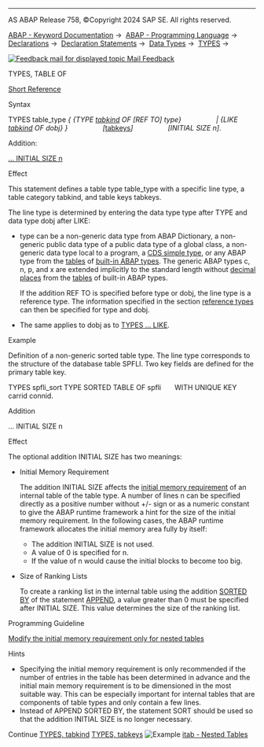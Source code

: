   

* * *

AS ABAP Release 758, ©Copyright 2024 SAP SE. All rights reserved.

[ABAP - Keyword Documentation](javascript:call_link\('abenabap.htm'\)) →  [ABAP - Programming Language](javascript:call_link\('abenabap_reference.htm'\)) →  [Declarations](javascript:call_link\('abendeclarations.htm'\)) →  [Declaration Statements](javascript:call_link\('abenabap_declarations.htm'\)) →  [Data Types](javascript:call_link\('abentypes_statements.htm'\)) →  [TYPES](javascript:call_link\('abaptypes.htm'\)) → 

 [![](Mail.gif?object=Mail.gif "Feedback mail for displayed topic") Mail Feedback](mailto:f1_help@sap.com?subject=Feedback%20on%20ABAP%20Documentation&body=Document:%20TYPES%2C%20TABLE%20OF%2C%20ABAPTYPES_ITAB%2C%20758%0D%0A%0D%0AError:%0D%0A%0D%0A%0D%0A%0D%0ASuggestion%20for%20improvement:)

TYPES, TABLE OF

[Short Reference](javascript:call_link\('abaptypes_shortref.htm'\))

Syntax

TYPES table\_type *{* *{*TYPE [tabkind](javascript:call_link\('abaptypes_tabcat.htm'\)) OF *\[*REF TO*\]* type*}*
                 *|* *{*LIKE [tabkind](javascript:call_link\('abaptypes_tabcat.htm'\)) OF dobj*}* *}*
                 *\[*[tabkeys](javascript:call_link\('abaptypes_keydef.htm'\))*\]*
                 *\[*INITIAL SIZE n*\]*.

Addition:

[... INITIAL SIZE n](#!ABAP_ONE_ADD@1@)

Effect

This statement defines a table type table\_type with a specific line type, a table category tabkind, and table keys tabkeys.

The line type is determined by entering the data type type after TYPE and data type dobj after LIKE:

-   type can be a non-generic data type from ABAP Dictionary, a non-generic public data type of a public data type of a global class, a non-generic data type local to a program, a [CDS simple type](javascript:call_link\('abencds_simple_type_glosry.htm'\) "Glossary Entry"), or any ABAP type from the [tables](javascript:call_link\('abenbuilt_in_types_complete.htm'\)) of [built-in ABAP types](javascript:call_link\('abenbuiltin_abap_type_glosry.htm'\) "Glossary Entry"). The generic ABAP types c, n, p, and x are extended implicitly to the standard length without [decimal places](javascript:call_link\('abendecimal_place_glosry.htm'\) "Glossary Entry") from the [tables](javascript:call_link\('abenbuilt_in_types_complete.htm'\)) of built-in ABAP types.
    
    If the addition REF TO is specified before type or dobj, the line type is a reference type. The information specified in the section [reference types](javascript:call_link\('abaptypes_references.htm'\)) can then be specified for type and dobj.
    
-   The same applies to dobj as to [TYPES ... LIKE](javascript:call_link\('abaptypes_referring.htm'\)).

Example

Definition of a non-generic sorted table type. The line type corresponds to the structure of the database table SPFLI. Two key fields are defined for the primary table key.

TYPES spfli\_sort TYPE SORTED TABLE OF spfli
      WITH UNIQUE KEY carrid connid.

Addition   

... INITIAL SIZE n

Effect

The optional addition INITIAL SIZE has two meanings:

-   Initial Memory Requirement
    
    The addition INITIAL SIZE affects the [initial memory requirement](javascript:call_link\('abeninitial_mem_req_glosry.htm'\) "Glossary Entry") of an internal table of the table type. A number of lines n can be specified directly as a positive number without +/- sign or as a numeric constant to give the ABAP runtime framework a hint for the size of the initial memory requirement. In the following cases, the ABAP runtime framework allocates the initial memory area fully by itself:
    
    -   The addition INITIAL SIZE is not used.
    -   A value of 0 is specified for n.
    -   If the value of n would cause the initial blocks to become too big.
-   Size of Ranking Lists
    
    To create a ranking list in the internal table using the addition [SORTED BY](abapappend.htm#!ABAP_ONE_ADD@1@) of the statement [APPEND](javascript:call_link\('abapappend.htm'\)), a value greater than 0 must be specified after INITIAL SIZE. This value determines the size of the ranking list.
    

Programming Guideline

[Modify the initial memory requirement only for nested tables](javascript:call_link\('abeninitial_memory_requ_guidl.htm'\) "Guideline")

Hints

-   Specifying the initial memory requirement is only recommended if the number of entries in the table has been determined in advance and the initial main memory requirement is to be dimensioned in the most suitable way. This can be especially important for internal tables that are components of table types and only contain a few lines.
-   Instead of APPEND SORTED BY, the statement SORT should be used so that the addition INITIAL SIZE is no longer necessary.

Continue
[TYPES, tabkind](javascript:call_link\('abaptypes_tabcat.htm'\))
[TYPES, tabkeys](javascript:call_link\('abaptypes_keydef.htm'\))
![Example](exa.gif "Example") [itab - Nested Tables](javascript:call_link\('abennested_internal_tables_abexa.htm'\))